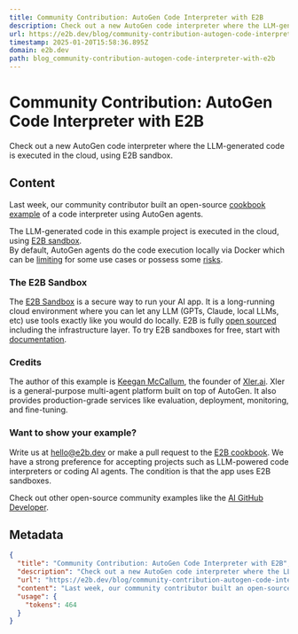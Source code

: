 ```yaml
---
title: Community Contribution: AutoGen Code Interpreter with E2B
description: Check out a new AutoGen code interpreter where the LLM-generated code is executed in the cloud, using E2B sandbox.
url: https://e2b.dev/blog/community-contribution-autogen-code-interpreter-with-e2b
timestamp: 2025-01-20T15:58:36.895Z
domain: e2b.dev
path: blog_community-contribution-autogen-code-interpreter-with-e2b
---
```


# Community Contribution: AutoGen Code Interpreter with E2B


Check out a new AutoGen code interpreter where the LLM-generated code is executed in the cloud, using E2B sandbox.


## Content

Last week, our community contributor built an open-source [cookbook example](https://github.com/e2b-dev/e2b-cookbook/tree/main/examples/e2b_autogen) of a code interpreter using AutoGen agents.

The LLM-generated code in this example project is executed in the cloud, using [E2B sandbox](https://e2b.dev/docs).  
By default, AutoGen agents do the code execution locally via Docker which can be [limiting](https://e2b.dev/blog/limitations-of-running-ai-agents-locally) for some use cases or possess some [risks](https://e2b.dev/blog/microsoft-s-autogen).

### The E2B Sandbox

The [E2B Sandbox](https://e2b.dev/docs) is a secure way to run your AI app. It is a long-running cloud environment where you can let any LLM (GPTs, Claude, local LLMs, etc) use tools exactly like you would do locally. E2B is fully [open sourced](https://github.com/e2b-dev/e2b) including the infrastructure layer. To try E2B sandboxes for free, start with [documentation](https://e2b.dev/docs).

### Credits

The author of this example is [Keegan McCallum](https://github.com/keeganmccallum), the founder of [Xler.ai](https://xler.ai/). Xler is a general-purpose multi-agent platform built on top of AutoGen. It also provides production-grade services like evaluation, deployment, monitoring, and fine-tuning.

### Want to show your example?

Write us at [hello@e2b.dev](mailto:hello@e2b.dev) or make a pull request to the [E2B cookbook](https://github.com/e2b-dev/e2b-cookbook). We have a strong preference for accepting projects such as LLM-powered code interpreters or coding AI agents. The condition is that the app uses E2B sandboxes.

Check out other open-source community examples like the [AI GitHub Developer](https://github.com/e2b-dev/e2b-cookbook/tree/main/examples/ai-github-developer-js).

## Metadata

```json
{
  "title": "Community Contribution: AutoGen Code Interpreter with E2B",
  "description": "Check out a new AutoGen code interpreter where the LLM-generated code is executed in the cloud, using E2B sandbox.",
  "url": "https://e2b.dev/blog/community-contribution-autogen-code-interpreter-with-e2b",
  "content": "Last week, our community contributor built an open-source [cookbook example](https://github.com/e2b-dev/e2b-cookbook/tree/main/examples/e2b_autogen) of a code interpreter using AutoGen agents.\n\nThe LLM-generated code in this example project is executed in the cloud, using [E2B sandbox](https://e2b.dev/docs).  \nBy default, AutoGen agents do the code execution locally via Docker which can be [limiting](https://e2b.dev/blog/limitations-of-running-ai-agents-locally) for some use cases or possess some [risks](https://e2b.dev/blog/microsoft-s-autogen).\n\n### The E2B Sandbox\n\nThe [E2B Sandbox](https://e2b.dev/docs) is a secure way to run your AI app. It is a long-running cloud environment where you can let any LLM (GPTs, Claude, local LLMs, etc) use tools exactly like you would do locally. E2B is fully [open sourced](https://github.com/e2b-dev/e2b) including the infrastructure layer. To try E2B sandboxes for free, start with [documentation](https://e2b.dev/docs).\n\n### Credits\n\nThe author of this example is [Keegan McCallum](https://github.com/keeganmccallum), the founder of [Xler.ai](https://xler.ai/). Xler is a general-purpose multi-agent platform built on top of AutoGen. It also provides production-grade services like evaluation, deployment, monitoring, and fine-tuning.\n\n### Want to show your example?\n\nWrite us at [hello@e2b.dev](mailto:hello@e2b.dev) or make a pull request to the [E2B cookbook](https://github.com/e2b-dev/e2b-cookbook). We have a strong preference for accepting projects such as LLM-powered code interpreters or coding AI agents. The condition is that the app uses E2B sandboxes.\n\nCheck out other open-source community examples like the [AI GitHub Developer](https://github.com/e2b-dev/e2b-cookbook/tree/main/examples/ai-github-developer-js).",
  "usage": {
    "tokens": 464
  }
}
```
